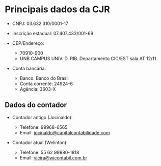 # Principais dados da CJR


- CNPJ: 03.632.310/0001-17

- Inscrição estadual: 07.407.433/001-69


- CEP/Endereço:
	- 70910-900
	- UNB CAMPUS UNIV. D. RIB. Departamento CIC/EST sala AT 12/11


- Conta bancária:
	- Banco: Banco do Brasil 
	- Conta corrente: 24924-6
	- Agência: 3603-X

## Dados do contador

- Contador antigo (Jocinaldo):
	- Telefone: 99968-6565
	- Email: jocinaldo@capitalcontabilidade.com

- Contador atual (Welinton):
	- Telefone: 55 62 99980-1818
	- Email: vieira@wjcontabil.com.br 
